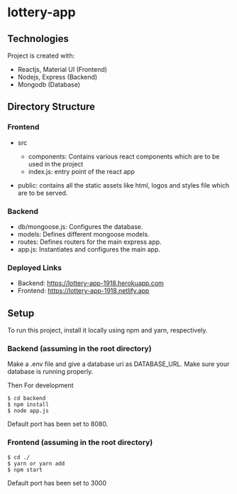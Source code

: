 # lottery-app

## Technologies
Project is created with:
* Reactjs, Material UI (Frontend)
* Nodejs, Express (Backend)
* Mongodb (Database)

## Directory Structure

### Frontend

* src
  * components: Contains various react components which are to be used in the project
  * index.js: entry point of the react app
  
* public: contains all the static assets like html, logos and styles file which are to be served.

### Backend
* db/mongoose.js: Configures the database.
* models: Defines different mongoose models.
* routes: Defines routers for the main express app.
* app.js: Instantiates and configures the main app.

### Deployed Links
* Backend: https://lottery-app-1918.herokuapp.com
* Frontend: https://lottery-app-1918.netlify.app

## Setup
To run this project, install it locally using npm and yarn, respectively.

### Backend (assuming in the root directory)

Make a .env file and give a database uri as DATABASE_URL.
Make sure your database is running properly.

Then
For development
```
$ cd backend
$ npm install
$ node app.js
```

Default port has been set to 8080.

### Frontend (assuming in the root directory)

```
$ cd ./
$ yarn or yarn add
$ npm start
```

Default port has been set to 3000

